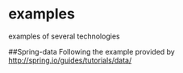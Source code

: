 examples
========

examples of several technologies

##Spring-data
Following the example provided by http://spring.io/guides/tutorials/data/
